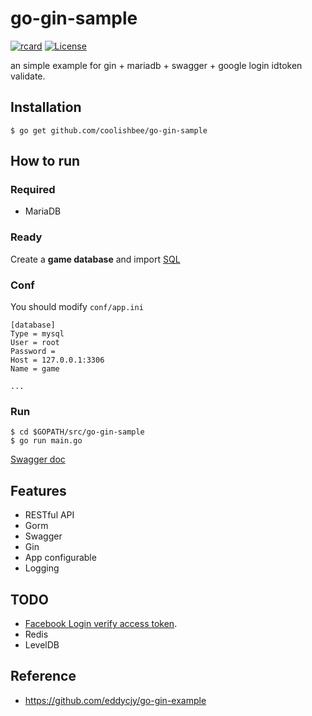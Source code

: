 # go-gin-sample

[![rcard](https://goreportcard.com/badge/github.com/coolishbee/go-gin-sample)](https://goreportcard.com/report/github.com/coolishbee/go-gin-sample) [![License](http://img.shields.io/badge/license-mit-blue.svg?style=flat-square)](https://raw.githubusercontent.com/coolishbee/go-gin-sample/master/LICENSE)

an simple example for gin + mariadb + swagger + google login idtoken validate.

## Installation
```
$ go get github.com/coolishbee/go-gin-sample
```

## How to run

### Required

- MariaDB

### Ready

Create a **game database** and import [SQL](https://github.com/coolishbee/go-gin-sample/blob/main/docs/sql/game_2022-03-25.sql)

### Conf

You should modify `conf/app.ini`

```
[database]
Type = mysql
User = root
Password =
Host = 127.0.0.1:3306
Name = game

...
```

### Run
```
$ cd $GOPATH/src/go-gin-sample
$ go run main.go 
```

[Swagger doc](http://localhost:8000/swagger/index.html)

## Features

- RESTful API
- Gorm
- Swagger
- Gin
- App configurable
- Logging

## TODO

- [Facebook Login verify access token](https://stackoverflow.com/questions/8605703/how-to-verify-facebook-access-token).
- Redis
- LevelDB

## Reference

* https://github.com/eddycjy/go-gin-example